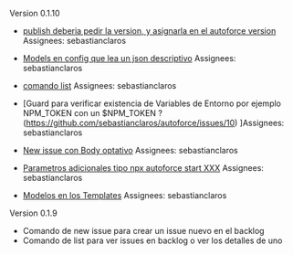 
Version 0.1.10

* [publish deberia pedir la version, y asignarla en el autoforce version](https://github.com/sebastianclaros/autoforce/issues/12)
Assignees: sebastianclaros

* [Models en config que lea un json descriptivo](https://github.com/sebastianclaros/autoforce/issues/9)
Assignees: sebastianclaros

* [comando list](https://github.com/sebastianclaros/autoforce/issues/1)
Assignees: sebastianclaros

* [Guard para verificar existencia de Variables de Entorno por ejemplo NPM_TOKEN con un $NPM_TOKEN ?
(https://github.com/sebastianclaros/autoforce/issues/10)
]Assignees: sebastianclaros

* [New issue con Body optativo](https://github.com/sebastianclaros/autoforce/issues/3)
Assignees: sebastianclaros

* [Parametros adicionales tipo npx autoforce start XXX](https://github.com/sebastianclaros/autoforce/issues/5)
Assignees: sebastianclaros

* [Modelos en los Templates](https://github.com/sebastianclaros/autoforce/issues/8)
Assignees: sebastianclaros


Version 0.1.9
* Comando de new issue para crear un issue nuevo en el backlog
* Comando de list para ver issues en backlog o ver los detalles de uno
